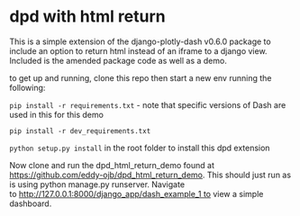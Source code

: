 # dpd with html return

This is a simple extension of the django-plotly-dash v0.6.0 package to include an option to return html instead of an iframe to a django view.
Included is the amended package code as well as a demo.

to get up and running, clone this repo then start a new env running the following:

`pip install -r requirements.txt`   - note that specific versions of Dash are used in this for this demo

`pip install -r dev_requirements.txt`

`python setup.py install` in the root folder to install this dpd extension


Now clone and run the dpd_html_return_demo found at https://github.com/eddy-ojb/dpd_html_return_demo.
This should just run as is using python manage.py runserver. Navigate to http://127.0.0.1:8000/django_app/dash_example_1 to view a simple dashboard.
